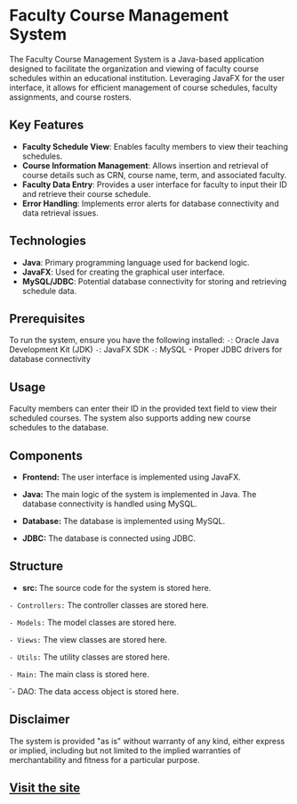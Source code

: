 # Faculty Course Management System

The Faculty Course Management System is a Java-based application designed to facilitate the organization and viewing of faculty course schedules within an educational institution. Leveraging JavaFX for the user interface, it allows for efficient management of course schedules, faculty assignments, and course rosters.

## Key Features

- **Faculty Schedule View**: Enables faculty members to view their teaching schedules.
- **Course Information Management**: Allows insertion and retrieval of course details such as CRN, course name, term, and associated faculty.
- **Faculty Data Entry**: Provides a user interface for faculty to input their ID and retrieve their course schedule.
- **Error Handling**: Implements error alerts for database connectivity and data retrieval issues.

## Technologies

- **Java**: Primary programming language used for backend logic.
- **JavaFX**: Used for creating the graphical user interface.
- **MySQL/JDBC**: Potential database connectivity for storing and retrieving schedule data.

## Prerequisites

To run the system, ensure you have the following installed:
`-`: Oracle Java Development Kit (JDK)
`-`: JavaFX SDK
`-`: MySQL - Proper JDBC drivers for database connectivity

## Usage

Faculty members can enter their ID in the provided text field to view their scheduled courses. The system also supports adding new course schedules to the database.

## Components

- **Frontend:** The user interface is implemented using JavaFX.

- **Java:** The main logic of the system is implemented in Java. The database connectivity is handled using MySQL.

- **Database:** The database is implemented using MySQL.

- **JDBC:** The database is connected using JDBC.

## Structure

- **src:** The source code for the system is stored here.

`- Controllers:` The controller classes are stored here.

`- Models:` The model classes are stored here.

`- Views:` The view classes are stored here.

`- Utils:` The utility classes are stored here.

`- Main:` The main class is stored here.

`- DAO: The data access object is stored here.

## Disclaimer

The system is provided "as is" without warranty of any kind, either express or implied, including but not limited to the implied warranties of merchantability and fitness for a particular purpose.

## <a href="https://danielsilva010.github.io/MDCsys-withDB">Visit the site</a>
